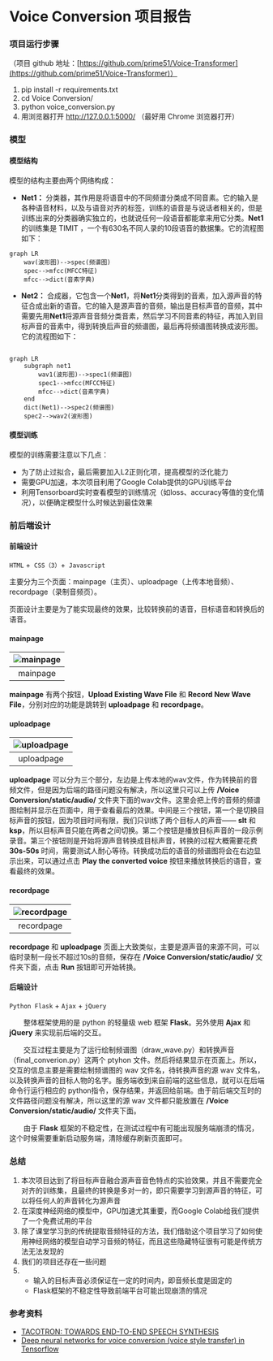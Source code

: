 # Voice Conversion 项目报告

### 项目运行步骤

（项目 github 地址：[https://github.com/prime51/Voice-Transformer](https://github.com/prime51/Voice-Transformer)）

1. pip install -r requirements.txt
2. cd Voice Conversion/
3. python voice_conversion.py
4. 用浏览器打开   http://127.0.0.1:5000/ （最好用 Chrome 浏览器打开）

### 模型

#### 模型结构

模型的结构主要由两个网络构成：

+ **Net1：** 分类器，其作用是将语音中的不同频谱分类成不同音素。它的输入是各种语音材料，以及与语音对齐的标签，训练的语音是与说话者相关的，但是训练出来的分类器确实独立的，也就说任何一段语音都能拿来用它分类。**Net1**的训练集是 TIMIT ，一个有630名不同人录的10段语音的数据集。它的流程图如下：

```mermaid
graph LR
	wav(波形图)-->spec(频谱图)
	spec-->mfcc(MFCC特征)
	mfcc-->dict(音素字典)
```

+ **Net2：** 合成器，它包含一个**Net1**，将**Net1**分类得到的音素，加入源声音的特征合成出新的语音。它的输入是源声音的音频，输出是目标声音的音频，其中需要先用**Net1**将源声音音频分类音素，然后学习不同音素的特征，再加入到目标声音的音素中，得到转换后声音的频谱图，最后再将频谱图转换成波形图。它的流程图如下：

```mermaid

graph LR
	subgraph net1
		wav1(波形图)-->spec1(频谱图)
        spec1-->mfcc(MFCC特征)
        mfcc-->dict(音素字典)
	end
	dict(Net1)-->spec2(频谱图)
	spec2-->wav2(波形图)
```



#### 模型训练

模型的训练需要注意以下几点：

+ 为了防止过拟合，最后需要加入L2正则化项，提高模型的泛化能力
+ 需要GPU加速，本次项目利用了Google Colab提供的GPU训练平台
+ 利用Tensorboard实时查看模型的训练情况（如loss、accuracy等值的变化情况），以便确定模型什么时候达到最佳效果



### 前后端设计

#### 前端设计

`HTML` +` CSS（3）`+` Javascript`

主要分为三个页面：mainpage（主页）、uploadpage（上传本地音频）、recordpage（录制音频页）。

页面设计主要是为了能实现最终的效果，比较转换前的语音，目标语音和转换后的语音。

#### mainpage

| ![mainpage](1.png) |
| :----------------: |
|      mainpage      |

**mainpage** 有两个按钮，**Upload Existing Wave File** 和 **Record New Wave File**，分别对应的功能是跳转到 **uploadpage** 和 **recordpage**。



#### uploadpage


| ![uploadpage](3.png) |
| :------------------: |
|      uploadpage      |

**uploadpage** 可以分为三个部分，左边是上传本地的wav文件，作为转换前的音频文件，但是因为后端的路径问题没有解决，所以这里只可以上传 **/Voice Conversion/static/audio/** 文件夹下面的wav文件。这里会把上传的音频的频谱图绘制并显示在页面中，用于查看最后的效果。中间是三个按钮，第一个是切换目标声音的按钮，因为项目时间有限，我们只训练了两个目标人的声音—— **slt** 和 **ksp**，所以目标声音只能在两者之间切换。第二个按钮是播放目标声音的一段示例录音。第三个按钮则是开始将源声音转换成目标声音，转换的过程大概需要花费 **30s-50s** 时间，需要测试人耐心等待。转换成功后的语音的频谱图将会在右边显示出来，可以通过点击 **Play the converted voice** 按钮来播放转换后的语音，查看最终的效果。



#### recordpage

| ![recordpage](2.png) |
| :------------------: |
|      recordpage      |

**recordpage** 和 **uploadpage** 页面上大致类似，主要是源声音的来源不同，可以临时录制一段长不超过10s的音频，保存在 **/Voice Conversion/static/audio/** 文件夹下面，点击 **Run** 按钮即可开始转换。



#### 后端设计

`Python Flask` + `Ajax` + `jQuery`

&emsp;&emsp;整体框架使用的是 python 的轻量级 web 框架 **Flask**。另外使用 **Ajax** 和 **jQuery** 来实现前后端的交互。

&emsp;&emsp;交互过程主要是为了运行绘制频谱图（draw_wave.py）和转换声音（final_converion.py）这两个 ptyhon 文件。然后将结果显示在页面上。所以，交互的信息主要是需要绘制频谱图的 wav 文件名，待转换声音的源 wav 文件名，以及转换声音的目标人物的名字。服务端收到来自前端的这些信息，就可以在后端命令行运行相应的 python指令，保存结果，并返回给前端。由于前后端交互时的文件路径问题没有解决，所以这里的源 wav 文件都只能放置在 **/Voice Conversion/static/audio/** 文件夹下面。

&emsp;&emsp;由于 **Flask** 框架的不稳定性，在测试过程中有可能出现服务端崩溃的情况，这个时候需要重新启动服务端，清除缓存刷新页面即可。



### 总结

1. 本次项目达到了将目标声音融合源声音音色特点的实验效果，并且不需要完全对齐的训练集，且最终的转换是多对一的，即只需要学习到源声音的特征，可以将任何人的声音转化为源声音
2. 在深度神经网络的模型中，GPU加速尤其重要，而Google Colab给我们提供了一个免费试用的平台
3. 除了课堂学习到的传统提取音频特征的方法，我们借助这个项目学习了如何使用神经网络的模型自动学习音频的特征，而且这些隐藏特征很有可能是传统方法无法发现的
4. 我们的项目还存在一些问题
5. + 输入的目标声音必须保证在一定的时间内，即音频长度是固定的
   + Flask框架的不稳定性导致前端平台可能出现崩溃的情况



### 参考资料

+ [TACOTRON: TOWARDS END-TO-END SPEECH SYNTHESIS](https://arxiv.org/abs/1703.10135)
+ [Deep neural networks for voice conversion (voice style transfer) in ](https://github.com/andabi/deep-voice-conversion)[Tensorflow](https://github.com/andabi/deep-voice-conversion)

